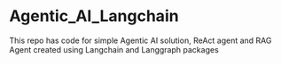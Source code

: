 # Agentic_AI_Langchain
This repo has code for simple Agentic AI solution, ReAct agent and RAG Agent created using Langchain and Langgraph packages
